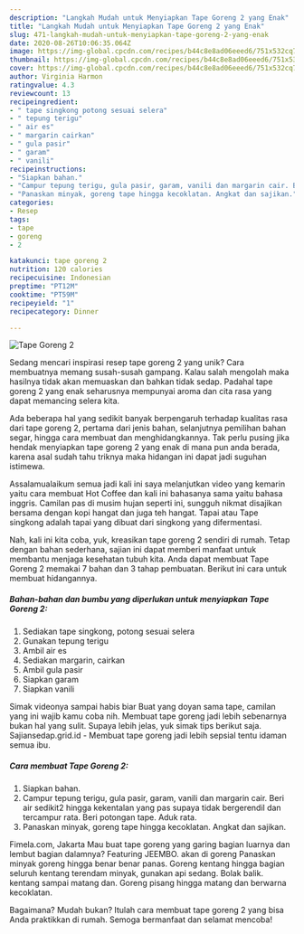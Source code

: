 ```yaml
---
description: "Langkah Mudah untuk Menyiapkan Tape Goreng 2 yang Enak"
title: "Langkah Mudah untuk Menyiapkan Tape Goreng 2 yang Enak"
slug: 471-langkah-mudah-untuk-menyiapkan-tape-goreng-2-yang-enak
date: 2020-08-26T10:06:35.064Z
image: https://img-global.cpcdn.com/recipes/b44c8e8ad06eeed6/751x532cq70/tape-goreng-2-foto-resep-utama.jpg
thumbnail: https://img-global.cpcdn.com/recipes/b44c8e8ad06eeed6/751x532cq70/tape-goreng-2-foto-resep-utama.jpg
cover: https://img-global.cpcdn.com/recipes/b44c8e8ad06eeed6/751x532cq70/tape-goreng-2-foto-resep-utama.jpg
author: Virginia Harmon
ratingvalue: 4.3
reviewcount: 13
recipeingredient:
- " tape singkong potong sesuai selera"
- " tepung terigu"
- " air es"
- " margarin cairkan"
- " gula pasir"
- " garam"
- " vanili"
recipeinstructions:
- "Siapkan bahan."
- "Campur tepung terigu, gula pasir, garam, vanili dan margarin cair. Beri air sedikit2 hingga kekentalan yang pas supaya tidak bergerendil dan tercampur rata. Beri potongan tape. Aduk rata."
- "Panaskan minyak, goreng tape hingga kecoklatan. Angkat dan sajikan."
categories:
- Resep
tags:
- tape
- goreng
- 2

katakunci: tape goreng 2 
nutrition: 120 calories
recipecuisine: Indonesian
preptime: "PT12M"
cooktime: "PT59M"
recipeyield: "1"
recipecategory: Dinner

---
```



![Tape Goreng 2](https://img-global.cpcdn.com/recipes/b44c8e8ad06eeed6/751x532cq70/tape-goreng-2-foto-resep-utama.jpg)

Sedang mencari inspirasi resep tape goreng 2 yang unik? Cara membuatnya memang susah-susah gampang. Kalau salah mengolah maka hasilnya tidak akan memuaskan dan bahkan tidak sedap. Padahal tape goreng 2 yang enak seharusnya mempunyai aroma dan cita rasa yang dapat memancing selera kita.

Ada beberapa hal yang sedikit banyak berpengaruh terhadap kualitas rasa dari tape goreng 2, pertama dari jenis bahan, selanjutnya pemilihan bahan segar, hingga cara membuat dan menghidangkannya. Tak perlu pusing jika hendak menyiapkan tape goreng 2 yang enak di mana pun anda berada, karena asal sudah tahu triknya maka hidangan ini dapat jadi suguhan istimewa.

Assalamualaikum semua jadi kali ini saya melanjutkan video yang kemarin yaitu cara membuat Hot Coffee dan kali ini bahasanya sama yaitu bahasa inggris. Camilan pas di musim hujan seperti ini, sungguh nikmat disajikan bersama dengan kopi hangat dan juga teh hangat. Tapai atau Tape singkong adalah tapai yang dibuat dari singkong yang difermentasi.


Nah, kali ini kita coba, yuk, kreasikan tape goreng 2 sendiri di rumah. Tetap dengan bahan sederhana, sajian ini dapat memberi manfaat untuk membantu menjaga kesehatan tubuh kita. Anda dapat membuat Tape Goreng 2 memakai 7 bahan dan 3 tahap pembuatan. Berikut ini cara untuk membuat hidangannya.

<!--inarticleads1-->

##### Bahan-bahan dan bumbu yang diperlukan untuk menyiapkan Tape Goreng 2:

1. Sediakan  tape singkong, potong sesuai selera
1. Gunakan  tepung terigu
1. Ambil  air es
1. Sediakan  margarin, cairkan
1. Ambil  gula pasir
1. Siapkan  garam
1. Siapkan  vanili


Simak videonya sampai habis biar Buat yang doyan sama tape, camilan yang ini wajib kamu coba nih. Membuat tape goreng jadi lebih sebenarnya bukan hal yang sulit. Supaya lebih jelas, yuk simak tips berikut saja. Sajiansedap.grid.id - Membuat tape goreng jadi lebih sepsial tentu idaman semua ibu. 

<!--inarticleads2-->

##### Cara membuat Tape Goreng 2:

1. Siapkan bahan.
1. Campur tepung terigu, gula pasir, garam, vanili dan margarin cair. Beri air sedikit2 hingga kekentalan yang pas supaya tidak bergerendil dan tercampur rata. Beri potongan tape. Aduk rata.
1. Panaskan minyak, goreng tape hingga kecoklatan. Angkat dan sajikan.


Fimela.com, Jakarta Mau buat tape goreng yang garing bagian luarnya dan lembut bagian dalamnya? Featuring JEEMBO. akan di goreng Panaskan minyak goreng hingga benar benar panas. Goreng kentang hingga bagian seluruh kentang terendam minyak, gunakan api sedang. Bolak balik. kentang sampai matang dan. Goreng pisang hingga matang dan berwarna kecoklatan. 

Bagaimana? Mudah bukan? Itulah cara membuat tape goreng 2 yang bisa Anda praktikkan di rumah. Semoga bermanfaat dan selamat mencoba!
